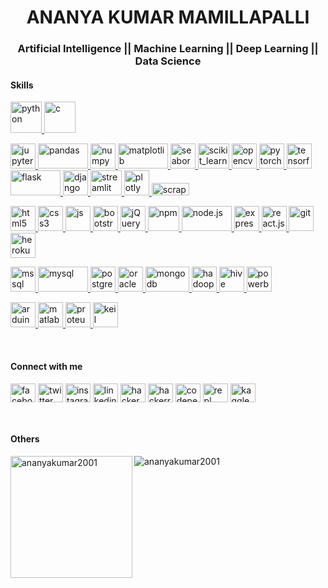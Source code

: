 <h1 align="center">ANANYA KUMAR MAMILLAPALLI</h1>
<h3 align="center">Artificial Intelligence || Machine Learning || Deep Learning || Data Science</h3>


<h4 align="left">Skills</h4>
<p align="left">
	<a href="https://www.python.org" target="_blank" rel="noreferrer"> <img src="https://www.vectorlogo.zone/logos/python/python-icon.svg" alt="python" width="50" height="50"/> </a>
	<a href="https://www.cprogramming.com/" target="_blank" rel="noreferrer"> <img src="https://upload.wikimedia.org/wikipedia/commons/thumb/1/18/C_Programming_Language.svg/380px-C_Programming_Language.svg.png?20201031132917" alt="c" width="50" height="50"/> </a>
</p>
<p align="left">
<!-- 	<a href="https://www.anaconda.com/" target="_blank" rel="noreferrer"> <img src="https://raw.githubusercontent.com/devicons/devicon/1119b9f84c0290e0f0b38982099a2bd027a48bf1/icons/anaconda/anaconda-original.svg" alt="anaconda" width="40" height="40"/> </a> -->
	<a href="https://jupyter.org/" target="_blank" rel="noreferrer"> <img src="https://www.vectorlogo.zone/logos/jupyter/jupyter-icon.svg" alt="jupyter" width="40" height="40"/> </a>
	<a href="https://pandas.pydata.org/" target="_blank" rel="noreferrer"> <img src="https://upload.wikimedia.org/wikipedia/commons/thumb/e/ed/Pandas_logo.svg/1200px-Pandas_logo.svg.png" alt="pandas" width="80" height="40"/> </a>
	<a href="https://numpy.org/" target="_blank" rel="noreferrer"> <img src="https://numpy.org/images/logo.svg" alt="numpy" width="40" height="40"/> </a>
	<a href="https://matplotlib.org/" target="_blank" rel="noreferrer"> <img src="https://matplotlib.org/_static/images/logo2.svg" alt="matplotlib" width="80" height="40"/> </a>
	<a href="https://seaborn.pydata.org/" target="_blank" rel="noreferrer"> <img src="https://seaborn.pydata.org/_images/logo-mark-lightbg.svg" alt="seaborn" width="40" height="40"/> </a>
	<a href="https://scikit-learn.org/" target="_blank" rel="noreferrer"> <img src="https://upload.wikimedia.org/wikipedia/commons/0/05/Scikit_learn_logo_small.svg" alt="scikit_learn" width="50" height="40"/> </a>
	<a href="https://opencv.org/" target="_blank" rel="noreferrer"> <img src="https://www.vectorlogo.zone/logos/opencv/opencv-icon.svg" alt="opencv" width="40" height="40"/> </a>
	<a href="https://pytorch.org/" target="_blank" rel="noreferrer"> <img src="https://www.vectorlogo.zone/logos/pytorch/pytorch-icon.svg" alt="pytorch" width="40" height="40"/> </a>
	<a href="https://www.tensorflow.org" target="_blank" rel="noreferrer"> <img src="https://www.vectorlogo.zone/logos/tensorflow/tensorflow-icon.svg" alt="tensorflow" width="40" height="40"/> </a>
	<a href="https://flask.palletsprojects.com/" target="_blank" rel="noreferrer"> <img src="https://upload.wikimedia.org/wikipedia/commons/thumb/3/3c/Flask_logo.svg/1200px-Flask_logo.svg.png" alt="flask" width="80" height="40"/> </a>
	<a href="https://www.djangoproject.com/" target="_blank" rel="noreferrer"> <img src="https://www.vectorlogo.zone/logos/djangoproject/djangoproject-icon.svg" alt="django" width="40" height="40"/> </a>
	<a href="https://streamlit.io/" target="_blank" rel="noreferrer"> <img src="https://streamlit.io/images/brand/streamlit-mark-color.svg" alt="streamlit" width="50" height="40"/> </a>
	<a href="https://plotly.com/" target="_blank" rel="noreferrer"> <img src="https://aeiljuispo.cloudimg.io/v7/https://s3.amazonaws.com/moonup/production/uploads/1611174457784-5fa9ff3ea13e063b8b2b60cb.png?w=200&h=200&f=face" alt="plotly" width="40" height="40"/> </a>
	<a href="https://scrapy.org/" target="_blank" rel="noreferrer"> <img src="https://warehouse-camo.ingress.cmh1.psfhosted.org/feaed7d398f1aa8b7b7bd67f9d3c450494cb2bf2/68747470733a2f2f7363726170792e6f72672f696d672f7363726170796c6f676f2e706e67" alt="scrapy" width="60" height="20"/> </a>
</p>
</p>

<p align="left">
	<a href="https://html.com/" target="_blank" rel="noreferrer"> <img src="https://www.vectorlogo.zone/logos/w3_html5/w3_html5-icon.svg" alt="html5" width="40" height="40"/> </a>
	<a href="https://www.css3.info/" target="_blank" rel="noreferrer"> <img src="https://www.vectorlogo.zone/logos/w3_css/w3_css-icon.svg" alt="css3" width="40" height="40"/> </a>
	<a href="https://www.javascript.com/" target="_blank" rel="noreferrer"> <img src="https://upload.vectorlogo.zone/logos/javascript/images/239ec8a4-163e-4792-83b6-3f6d96911757.svg" alt="js" width="40" height="40"/> </a>
	<a href="https://getbootstrap.com" target="_blank" rel="noreferrer"> <img src="https://upload.vectorlogo.zone/logos/getbootstrap/images/987f8f6c-263a-47b1-a85d-853cfca215d9.svg" alt="bootstrap" width="40" height="40"/> </a>
	<a href="https://jquery.com/" target="_blank" rel="noreferrer"> <img src="https://www.vectorlogo.zone/logos/jquery/jquery-icon.svg" alt="jQuery" width="40" height="40"/> </a>
	<a href="https://www.npmjs.com/" target="_blank" rel="noreferrer"> <img src="https://www.vectorlogo.zone/logos/npmjs/npmjs-ar21.svg" alt="npm" width="50" height="40"/> </a>
	<a href="https://nodejs.org/en" target="_blank" rel="noreferrer"> <img src="https://www.vectorlogo.zone/logos/nodejs/nodejs-horizontal.svg" alt="node.js" width="80" height="40"/> </a>
	<a href="https://expressjs.com/" target="_blank" rel="noreferrer"> <img src="https://www.vectorlogo.zone/logos/expressjs/expressjs-icon.svg" alt="express.js" width="40" height="40"/> </a>
	<a href="https://legacy.reactjs.org/" target="_blank" rel="noreferrer"> <img src="https://www.vectorlogo.zone/logos/reactjs/reactjs-icon.svg" alt="react.js" width="40" height="40"/> </a>
	<a href="https://git-scm.com/" target="_blank" rel="noreferrer"> <img src="https://www.vectorlogo.zone/logos/git-scm/git-scm-icon.svg" alt="git" width="40" height="40"/> </a>
	<a href="https://heroku.com" target="_blank" rel="noreferrer"> <img src="https://www.vectorlogo.zone/logos/heroku/heroku-icon.svg" alt="heroku" width="40" height="40"/> </a>
</p>
<p align="left">
	<a href="https://www.microsoft.com/en-us/sql-server" target="_blank" rel="noreferrer"> <img src="https://www.svgrepo.com/show/303229/microsoft-sql-server-logo.svg" alt="mssql" width="40" height="40"/> </a>
	<a href="https://www.mysql.com/" target="_blank" rel="noreferrer"> <img src="https://www.vectorlogo.zone/logos/mysql/mysql-ar21.svg" alt="mysql" width="80" height="40"/> </a>
	<a href="https://www.postgresql.org/" target="_blank" rel="noreferrer"> <img src="https://www.vectorlogo.zone/logos/postgresql/postgresql-icon.svg" alt="postgreSQL" width="40" height="40"/> </a>
	<a href="https://www.oracle.com/" target="_blank" rel="noreferrer"> <img src="https://www.vectorlogo.zone/logos/oracle/oracle-ar21.svg" alt="oracle" width="40" height="40"/> </a>
	<a href="https://www.mongodb.com/" target="_blank" rel="noreferrer"> <img src="https://www.vectorlogo.zone/logos/mongodb/mongodb-ar21.svg" alt="mongodb" width="70" height="40"/> </a>
	<a href="https://hadoop.apache.org/" target="_blank" rel="noreferrer"> <img src="https://www.vectorlogo.zone/logos/apache_hadoop/apache_hadoop-icon.svg" alt="hadoop" width="40" height="40"/> </a>
	<a href="https://hive.apache.org/" target="_blank" rel="noreferrer"> <img src="https://www.vectorlogo.zone/logos/apache_hive/apache_hive-icon.svg" alt="hive" width="40" height="40"/> </a>
	<a href="https://powerbi.microsoft.com/en-au/desktop/" rel="noreferrer"> <img src="https://upload.vectorlogo.zone/logos/microsoft_powerbi/images/985205ac-fb3d-4c80-97f4-7bc0fec8c67d.svg" alt="powerbi" width="40" height="40"/> </a>
</p>
<p align="left">
	<a href="https://www.arduino.cc/" target="_blank" rel="noreferrer"> <img src="https://cdn.worldvectorlogo.com/logos/arduino-1.svg" alt="arduino" width="40" height="40"/> </a>	
	<a href="https://www.mathworks.com/" target="_blank" rel="noreferrer"> <img src="https://upload.wikimedia.org/wikipedia/commons/2/21/Matlab_Logo.png" alt="matlab" width="40" height="40"/> </a>
	<a href="https://www.labcenter.com/pcb/" target="_blank" rel="noreferrer"> <img src="https://www.labcenter.com/home/images/30yearsLogo.png" alt="proteus" width="40" height="40"/> </a>
	<a href="https://www.keil.com/" target="_blank" rel="noreferrer"> <img src="https://upload.wikimedia.org/wikipedia/en/thumb/8/8d/Keil_logo.svg/1200px-Keil_logo.svg.png" alt="keil" width="40" height="40"/> </a>
</p>

<br>
<h4 align="left">Connect with me</h4>
<p align="left">
	<a href="https://fb.com/ananyakumar.mamillapalli" target="blank"><img align="center" src="https://www.vectorlogo.zone/logos/facebook/facebook-tile.svg" alt="facebook" height="30" width="40" /></a>
	<a href="https://twitter.com/ananyakumar2001" target="blank"><img align="center" src="https://www.vectorlogo.zone/logos/twitter/twitter-tile.svg" alt="twitter" height="30" width="40" /></a>
	<a href="https://instagram.com/sunny_01.07" target="blank"><img align="center" src="https://www.vectorlogo.zone/logos/instagram/instagram-tile.svg" alt="instagram" height="30" width="40" /></a>
	<a href="https://linkedin.com/in/ananya-kumar-mamillapalli-791ba4139" target="blank"><img align="center" src="https://www.vectorlogo.zone/logos/linkedin/linkedin-tile.svg" alt="linkedin" height="30" width="40" /></a>
	<a href="https://www.hackerearth.com/@ananyakumar" target="blank"><img align="center" src="https://upload.wikimedia.org/wikipedia/commons/e/e8/HackerEarth_logo.png" alt="hackerearth" height="30" width="40" /></a>
	<a href="https://www.hackerrank.com/ananyakumar2001" target="blank"><img align="center" src="https://upload.wikimedia.org/wikipedia/commons/4/40/HackerRank_Icon-1000px.png" alt="hackerrank" height="30" width="40" /></a>
	<a href="https://codepen.io/ananyakumar" target="blank"><img align="center" src="https://www.vectorlogo.zone/logos/codepen/codepen-icon.svg" alt="codepen" height="30" width="40" /></a>
	<a href="https://replit.com/@AnanyaKumar2001" target="blank"><img align="center" src="https://www.vectorlogo.zone/logos/replit/replit-icon.svg" alt="repl" height="30" width="40" /></a>
	<a href="https://kaggle.com/ananyakumar2001" target="blank"><img align="center" src="https://www.vectorlogo.zone/logos/kaggle/kaggle-icon.svg" alt="kaggle" height="30" width="40" /></a>	
</p>
<br>
<h4 align="left">Others</h4>
<p><img align="left" src="https://github-readme-stats.vercel.app/api/top-langs?username=ananyakumar2001&show_icons=true&locale=en&layout=compact" alt="ananyakumar2001" height="195" /></p>
<p>&nbsp;<img align="left" src="https://github-readme-stats.vercel.app/api?username=ananyakumar2001&show_icons=true&locale=en" alt="ananyakumar2001" /></p>
<!-- <p align="left"><img align="center" src="https://github-readme-streak-stats.herokuapp.com/?user=ananyakumar2001&" alt="ananyakumar2001" /></p> -->
<!-- <p align="left"> <img src="https://komarev.com/ghpvc/?username=ananyakumar2001&label=Profile%20views&color=0e75b6&style=flat" alt="ananyakumar2001" /> </p> -->
